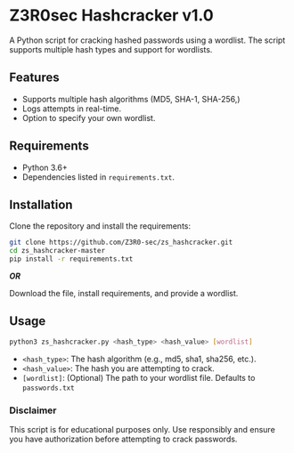 # Z3R0sec Hashcracker v1.0

A Python script for cracking hashed passwords using a wordlist. The script supports multiple hash types and support for wordlists.

## Features
- Supports multiple hash algorithms (MD5, SHA-1, SHA-256,)
- Logs attempts in real-time.
- Option to specify your own wordlist.

## Requirements
- Python 3.6+
- Dependencies listed in `requirements.txt`.

## Installation
Clone the repository and install the requirements:
   ```bash
   git clone https://github.com/Z3R0-sec/zs_hashcracker.git
   cd zs_hashcracker-master
   pip install -r requirements.txt
   ```
***OR***

Download the file, install requirements, and provide a wordlist.

## Usage

```bash
python3 zs_hashcracker.py <hash_type> <hash_value> [wordlist]
```
- `<hash_type>`: The hash algorithm (e.g., md5, sha1, sha256, etc.).  
- `<hash_value>`: The hash you are attempting to crack.  
- `[wordlist]`: (Optional) The path to your wordlist file. Defaults to `passwords.txt`

### Disclaimer
This script is for educational purposes only. Use responsibly and ensure you have authorization before attempting to crack passwords.
